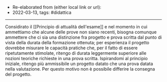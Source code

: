 - Re-elaborated from (either local link or url): 
- 2022-03-13, tags: #didattica 
---

Considirato il [[Principio di attualità dell'esame]] e nel momento in cui ammettiamo che alcune delle prove non siano recenti, bisogna comunque ammettere che ci sia una distinzione fra progetto e prova scritta dal punto di vista della durata della formazione ottenuta; per esperienza il progetto dovrebbe misurare le capacità pratiche che, per il fatto di essere ripetutamente stimolate, ritengo di durata leggermente superiore alle nozioni teoriche richieste in una prova scritta. Ispirandomi al principio iniziale, ritengo più ammissibile un progetto datato che una prova datata nella valutazione. Per questo motivo non è possibile differire la consegna del progetto.